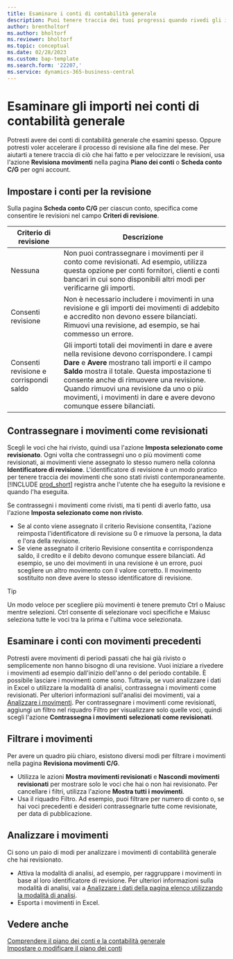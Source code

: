 ```yaml
---
title: Esaminare i conti di contabilità generale
description: Puoi tenere traccia dei tuoi progressi quando rivedi gli importi nei conti di contabilità generale.
author: brentholtorf
ms.author: bholtorf
ms.reviewer: bholtorf
ms.topic: conceptual
ms.date: 02/28/2023
ms.custom: bap-template
ms.search.form: '22207,'
ms.service: dynamics-365-business-central
---
```


# <a name="review-amounts-in-general-ledger-accounts"></a>Esaminare gli importi nei conti di contabilità generale

Potresti avere dei conti di contabilità generale che esamini spesso. Oppure potresti voler accelerare il processo di revisione alla fine del mese. Per aiutarti a tenere traccia di ciò che hai fatto e per velocizzare le revisioni, usa l'azione **Revisiona movimenti** nella pagina **Piano dei conti** o **Scheda conto C/G** per ogni account. 

## <a name="set-up-accounts-for-reviews"></a>Impostare i conti per la revisione

Sulla pagina **Scheda conto C/G** per ciascun conto, specifica come consentire le revisioni nel campo **Criteri di revisione**.

|Criterio di revisione  |Descrizione  |
|---------|---------|
|Nessuna     | Non puoi contrassegnare i movimenti per il conto come revisionati. Ad esempio, utilizza questa opzione per conti fornitori, clienti e conti bancari in cui sono disponibili altri modi per verificarne gli importi.        |
|Consenti revisione     | Non è necessario includere i movimenti in una revisione e gli importi dei movimenti di addebito e accredito non devono essere bilanciati. Rimuovi una revisione, ad esempio, se hai commesso un errore.        |
|Consenti revisione e corrispondi saldo     | Gli importi totali dei movimenti in dare e avere nella revisione devono corrispondere. I campi **Dare** e **Avere** mostrano tali importi e il campo **Saldo** mostra il totale. Questa impostazione ti consente anche di rimuovere una revisione. Quando rimuovi una revisione da uno o più movimenti, i movimenti in dare e avere devono comunque essere bilanciati.        |

## <a name="mark-entries-as-reviewed"></a>Contrassegnare i movimenti come revisionati

Scegli le voci che hai rivisto, quindi usa l'azione **Imposta selezionato come revisionato**. Ogni volta che contrassegni uno o più movimenti come revisionati, ai movimenti viene assegnato lo stesso numero nella colonna **Identificatore di revisione**. L'identificatore di revisione è un modo pratico per tenere traccia dei movimenti che sono stati rivisti contemporaneamente. [!INCLUDE [prod_short](includes/prod_short.md)] registra anche l'utente che ha eseguito la revisione e quando l'ha eseguita.

Se contrassegni i movimenti come rivisti, ma ti penti di averlo fatto, usa l'azione **Imposta selezionato come non rivisto**.

* Se al conto viene assegnato il criterio Revisione consentita, l'azione reimposta l'identificatore di revisione su 0 e rimuove la persona, la data e l'ora della revisione. 
* Se viene assegnato il criterio Revisione consentita e corrispondenza saldo, il credito e il debito devono comunque essere bilanciati. Ad esempio, se uno dei movimenti in una revisione è un errore, puoi scegliere un altro movimento con il valore corretto. Il movimento sostituito non deve avere lo stesso identificatore di revisione.

> [!TIP]
> Un modo veloce per scegliere più movimenti è tenere premuto Ctrl o Maiusc mentre selezioni. Ctrl consente di selezionare voci specifiche e Maiusc seleziona tutte le voci tra la prima e l'ultima voce selezionata.

## <a name="review-accounts-that-have-old-entries"></a>Esaminare i conti con movimenti precedenti

Potresti avere movimenti di periodi passati che hai già rivisto o semplicemente non hanno bisogno di una revisione. Vuoi iniziare a rivedere i movimenti ad esempio dall'inizio dell'anno o del periodo contabile. È possibile lasciare i movimenti come sono. Tuttavia, se vuoi analizzare i dati in Excel o utilizzare la modalità di analisi, contrassegna i movimenti come revisionati. Per ulteriori informazioni sull'analisi dei movimenti, vai a [Analizzare i movimenti](#analyze-entries). Per contrassegnare i movimenti come revisionati, aggiungi un filtro nel riquadro Filtro per visualizzare solo quelle voci, quindi scegli l'azione **Contrassegna i movimenti selezionati come revisionati**.

## <a name="filter-entries"></a>Filtrare i movimenti

Per avere un quadro più chiaro, esistono diversi modi per filtrare i movimenti nella pagina **Revisiona movimenti C/G**.

* Utilizza le azioni **Mostra movimenti revisionati** e **Nascondi movimenti revisionati** per mostrare solo le voci che hai o non hai revisionato. Per cancellare i filtri, utilizza l'azione **Mostra tutti i movimenti**.
* Usa il riquadro Filtro. Ad esempio, puoi filtrare per numero di conto o, se hai voci precedenti e desideri contrassegnarle tutte come revisionate, per data di pubblicazione.

## <a name="analyze-entries"></a>Analizzare i movimenti

Ci sono un paio di modi per analizzare i movimenti di contabilità generale che hai revisionato.

* Attiva la modalità di analisi, ad esempio, per raggruppare i movimenti in base al loro identificatore di revisione. Per ulteriori informazioni sulla modalità di analisi, vai a [Analizzare i dati della pagina elenco utilizzando la modalità di analisi](analysis-mode.md).
* Esporta i movimenti in Excel.

## <a name="see-also"></a>Vedere anche

[Comprendere il piano dei conti e la contabilità generale](finance-general-ledger.md)  
[Impostare o modificare il piano dei conti](finance-setup-chart-accounts.md)  
